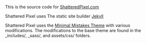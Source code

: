 This is the source code for [ShatteredPixel.com](https://ShatteredPixel.com)

Shattered Pixel uses The static site builder [Jekyll](https://jekyllrb.com/)

Shattered Pixel uses the [Minimal Mistakes Theme](https://github.com/mmistakes/minimal-mistakes) with various modifications. The modifications to the base theme are found in the \_includes/, \_sass/, and assets/css/ folders.
